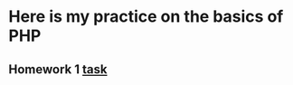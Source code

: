 # Here is my practice on the basics of PHP
## Homework 1 [task](https://github.com/STEP-IT-Academy/PHP_Basics/blob/HW_1/PHP_HW_1.pdf)
